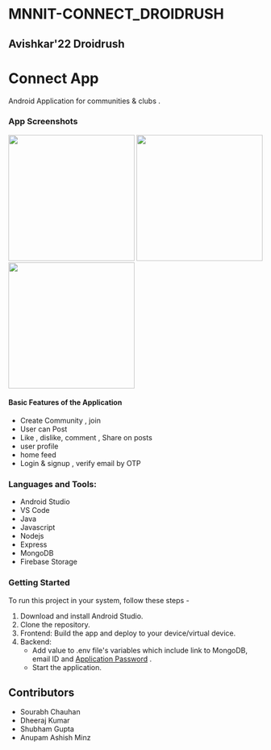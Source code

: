 # MNNIT-CONNECT_DROIDRUSH
Avishkar'22 Droidrush
------
# Connect App
 Android Application for communities & clubs .


### App Screenshots
<img src="https://user-images.githubusercontent.com/96463496/201167730-9bc647fd-cc3c-4bc4-bd6e-0e6dbf2ccf89.jpeg" width="250" heigth="500">            <img src="https://user-images.githubusercontent.com/96463496/201167732-034d024f-6489-4ba3-84f1-21317c039789.jpeg" width="250" heigth="500">           <img src="https://user-images.githubusercontent.com/96463496/201167737-34822d82-190b-48c5-95e5-7a5c4805e438.jpeg" width="250" heigth="500">

#### Basic Features of the Application
- Create Community , join 
- User can Post
- Like , dislike, comment , Share on posts 
- user profile 
- home feed 
- Login & signup , verify email by OTP

### Languages and Tools:
- Android Studio
- VS Code
- Java
- Javascript
- Nodejs
- Express
- MongoDB
- Firebase Storage

### Getting Started
To run this project in your system, follow these steps -
1. Download and install Android Studio.
2. Clone the repository.
3. Frontend: Build the app and deploy to your device/virtual device.
4. Backend:  
	- Add value to .env file's variables which include link to MongoDB, email ID and [Application Password](https://stackoverflow.com/a/45479968) .
	- Start the application.


## Contributors
- Sourabh Chauhan
- Dheeraj Kumar
- Shubham Gupta
- Anupam Ashish Minz






